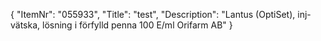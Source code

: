{
  "ItemNr": "055933",
  "Title": "test",
  "Description": "Lantus (OptiSet), inj-vätska, lösning i förfylld penna 100 E/ml Orifarm AB"
}